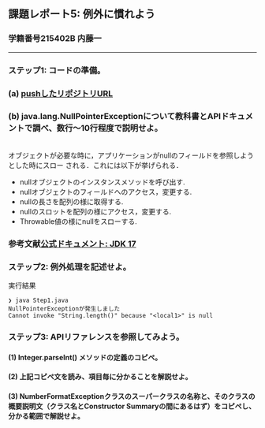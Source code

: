 ## 課題レポート5: 例外に慣れよう
### 学籍番号215402B 内藤一
****
### ステップ1: コードの準備。
### (a) [pushしたリポジトリURL](https://github.com/e215402/prog2-rep5)
### (b) java.lang.NullPointerExceptionについて教科書とAPIドキュメントで調べ、数行〜10行程度で説明せよ。
<br>
オブジェクトが必要な時に，アプリケーションがnullのフィールドを参照しようとした時にスロー
される．これには以下が挙げられる．<br>

* nullオブジェクトのインスタンスメソッドを呼び出す.
* nullオブジェクトのフィールドへのアクセス，変更する.
* nullの長さを配列の様に取得する.
* nullのスロットを配列の様にアクセス，変更する.
* Throwable値の様にnullをスローする.


### 参考文献[公式ドキュメント: JDK 17](https://docs.oracle.com/en/java/javase/17/docs/api/java.base/java/lang/NullPointerException.html)
### ステップ2: 例外処理を記述せよ。
実行結果
```
❯ java Step1.java
NullPointerExceptionが発生しました
Cannot invoke "String.length()" because "<local1>" is null
```
### ステップ3: APIリファレンスを参照してみよう。
#### (1) Integer.parseInt() メソッドの定義のコピペ。


#### (2) 上記コピペ文を読み、項目毎に分かることを解説せよ。


#### (3) NumberFormatExceptionクラスのスーパークラスの名称と、そのクラスの概要説明文（クラス名とConstructor Summaryの間にあるはず）をコピペし、分かる範囲で解説せよ。
